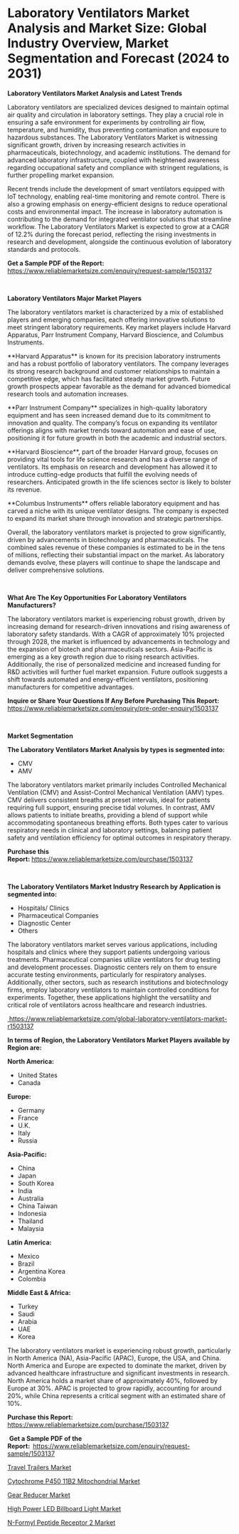 <p><h1>Laboratory Ventilators Market Analysis and Market Size: Global Industry Overview, Market Segmentation and Forecast (2024 to 2031)</h1></p><p><strong>Laboratory Ventilators Market Analysis and Latest Trends</strong></p>
<p><p>Laboratory ventilators are specialized devices designed to maintain optimal air quality and circulation in laboratory settings. They play a crucial role in ensuring a safe environment for experiments by controlling air flow, temperature, and humidity, thus preventing contamination and exposure to hazardous substances. The Laboratory Ventilators Market is witnessing significant growth, driven by increasing research activities in pharmaceuticals, biotechnology, and academic institutions. The demand for advanced laboratory infrastructure, coupled with heightened awareness regarding occupational safety and compliance with stringent regulations, is further propelling market expansion.</p><p>Recent trends include the development of smart ventilators equipped with IoT technology, enabling real-time monitoring and remote control. There is also a growing emphasis on energy-efficient designs to reduce operational costs and environmental impact. The increase in laboratory automation is contributing to the demand for integrated ventilator solutions that streamline workflow. The Laboratory Ventilators Market is expected to grow at a CAGR of 12.2% during the forecast period, reflecting the rising investments in research and development, alongside the continuous evolution of laboratory standards and protocols.</p></p>
<p><strong>Get a Sample PDF of the Report:&nbsp;</strong> <a href="https://www.reliablemarketsize.com/enquiry/request-sample/1503137?utm_campaign=1173&utm_medium=2&utm_source=Github&utm_content=ia&utm_term=27092024&utm_id=laboratory-ventilators">https://www.reliablemarketsize.com/enquiry/request-sample/1503137</a></p>
<p>&nbsp;</p>
<p><strong>Laboratory Ventilators Major Market Players</strong></p>
<p><p>The laboratory ventilators market is characterized by a mix of established players and emerging companies, each offering innovative solutions to meet stringent laboratory requirements. Key market players include Harvard Apparatus, Parr Instrument Company, Harvard Bioscience, and Columbus Instruments.</p><p>**Harvard Apparatus** is known for its precision laboratory instruments and has a robust portfolio of laboratory ventilators. The company leverages its strong research background and customer relationships to maintain a competitive edge, which has facilitated steady market growth. Future growth prospects appear favorable as the demand for advanced biomedical research tools and automation increases.</p><p>**Parr Instrument Company** specializes in high-quality laboratory equipment and has seen increased demand due to its commitment to innovation and quality. The company’s focus on expanding its ventilator offerings aligns with market trends toward automation and ease of use, positioning it for future growth in both the academic and industrial sectors.</p><p>**Harvard Bioscience**, part of the broader Harvard group, focuses on providing vital tools for life science research and has a diverse range of ventilators. Its emphasis on research and development has allowed it to introduce cutting-edge products that fulfill the evolving needs of researchers. Anticipated growth in the life sciences sector is likely to bolster its revenue.</p><p>**Columbus Instruments** offers reliable laboratory equipment and has carved a niche with its unique ventilator designs. The company is expected to expand its market share through innovation and strategic partnerships.</p><p>Overall, the laboratory ventilators market is projected to grow significantly, driven by advancements in biotechnology and pharmaceuticals. The combined sales revenue of these companies is estimated to be in the tens of millions, reflecting their substantial impact on the market. As laboratory demands evolve, these players will continue to shape the landscape and deliver comprehensive solutions.</p></p>
<p>&nbsp;</p>
<p><strong>What Are The Key Opportunities For Laboratory Ventilators Manufacturers?</strong></p>
<p><p>The laboratory ventilators market is experiencing robust growth, driven by increasing demand for research-driven innovations and rising awareness of laboratory safety standards. With a CAGR of approximately 10% projected through 2028, the market is influenced by advancements in technology and the expansion of biotech and pharmaceuticals sectors. Asia-Pacific is emerging as a key growth region due to rising research activities. Additionally, the rise of personalized medicine and increased funding for R&D activities will further fuel market expansion. Future outlook suggests a shift towards automated and energy-efficient ventilators, positioning manufacturers for competitive advantages.</p></p>
<p><strong>Inquire or Share Your Questions If Any Before Purchasing This Report:</strong> <a href="https://www.reliablemarketsize.com/enquiry/pre-order-enquiry/1503137?utm_campaign=1173&utm_medium=2&utm_source=Github&utm_content=ia&utm_term=27092024&utm_id=laboratory-ventilators">https://www.reliablemarketsize.com/enquiry/pre-order-enquiry/1503137</a></p>
<p>&nbsp;</p>
<p><strong>Market Segmentation</strong></p>
<p><strong>The Laboratory Ventilators Market Analysis by types is segmented into:</strong></p>
<p><ul><li>CMV</li><li>AMV</li></ul></p>
<p><p>The laboratory ventilators market primarily includes Controlled Mechanical Ventilation (CMV) and Assist-Control Mechanical Ventilation (AMV) types. CMV delivers consistent breaths at preset intervals, ideal for patients requiring full support, ensuring precise tidal volumes. In contrast, AMV allows patients to initiate breaths, providing a blend of support while accommodating spontaneous breathing efforts. Both types cater to various respiratory needs in clinical and laboratory settings, balancing patient safety and ventilation efficiency for optimal outcomes in respiratory therapy.</p></p>
<p><strong>Purchase this Report:&nbsp;</strong><a href="https://www.reliablemarketsize.com/purchase/1503137?utm_campaign=1173&utm_medium=2&utm_source=Github&utm_content=ia&utm_term=27092024&utm_id=laboratory-ventilators">https://www.reliablemarketsize.com/purchase/1503137</a></p>
<p>&nbsp;</p>
<p><strong>The Laboratory Ventilators Market Industry Research by Application is segmented into:</strong></p>
<p><ul><li>Hospitals/ Clinics</li><li>Pharmaceutical Companies</li><li>Diagnostic Center</li><li>Others</li></ul></p>
<p><p>The laboratory ventilators market serves various applications, including hospitals and clinics where they support patients undergoing various treatments. Pharmaceutical companies utilize ventilators for drug testing and development processes. Diagnostic centers rely on them to ensure accurate testing environments, particularly for respiratory analyses. Additionally, other sectors, such as research institutions and biotechnology firms, employ laboratory ventilators to maintain controlled conditions for experiments. Together, these applications highlight the versatility and critical role of ventilators across healthcare and research industries.</p></p>
<p><a href="https://www.reliablemarketsize.com/global-laboratory-ventilators-market-r1503137?utm_campaign=1173&utm_medium=2&utm_source=Github&utm_content=ia&utm_term=27092024&utm_id=laboratory-ventilators">&nbsp;https://www.reliablemarketsize.com/global-laboratory-ventilators-market-r1503137</a></p>
<p><strong>In terms of Region, the Laboratory Ventilators Market Players available by Region are:</strong></p>
<p>
    <p> <strong> North America: </strong>
        <ul>
            <li>United States</li>
            <li>Canada</li>
        </ul>
        </p> 
    <p> <strong> Europe: </strong>
        <ul>
            <li>Germany</li>
            <li>France</li>
            <li>U.K.</li>
            <li>Italy</li>
            <li>Russia</li>
        </ul>
        </p> 
    <p> <strong> Asia-Pacific: </strong>
        <ul>
            <li>China</li>
            <li>Japan</li>
            <li>South Korea</li>
            <li>India</li>
            <li>Australia</li>
            <li>China Taiwan</li>
            <li>Indonesia</li>
            <li>Thailand</li>
            <li>Malaysia</li>
        </ul>
        </p> 
    <p> <strong> Latin America: </strong>
        <ul>
            <li>Mexico</li>
            <li>Brazil</li>
            <li>Argentina Korea</li>
            <li>Colombia</li>
        </ul>
        </p> 
    <p> <strong> Middle East & Africa: </strong>
        <ul>
            <li>Turkey</li>
            <li>Saudi</li>
            <li>Arabia</li>
            <li>UAE</li>
            <li>Korea</li>
        </ul>
    </p>
    </p>
<p><p>The laboratory ventilators market is experiencing robust growth, particularly in North America (NA), Asia-Pacific (APAC), Europe, the USA, and China. North America and Europe are expected to dominate the market, driven by advanced healthcare infrastructure and significant investments in research. North America holds a market share of approximately 40%, followed by Europe at 30%. APAC is projected to grow rapidly, accounting for around 20%, while China represents a critical segment with an estimated share of 10%.</p></p>
<p><strong>Purchase this Report: </strong><a href="https://www.reliablemarketsize.com/purchase/1503137?utm_campaign=1173&utm_medium=2&utm_source=Github&utm_content=ia&utm_term=27092024&utm_id=laboratory-ventilators">https://www.reliablemarketsize.com/purchase/1503137</a></p>
<p>&nbsp;<strong>Get a Sample PDF of the Report:&nbsp;&nbsp;</strong><a href="https://www.reliablemarketsize.com/enquiry/request-sample/1503137?utm_campaign=1173&utm_medium=2&utm_source=Github&utm_content=ia&utm_term=27092024&utm_id=laboratory-ventilators">https://www.reliablemarketsize.com/enquiry/request-sample/1503137</a></p>
<p><strong></strong></p>
<p><p><a href="https://www.linkedin.com/pulse/travel-trailers-market-size-share-analysis-growth-trends-6hgyf?utm_campaign=1173&utm_medium=2&utm_source=Github&utm_content=ia&utm_term=27092024&utm_id=laboratory-ventilators">Travel Trailers Market</a></p><p><a href="https://github.com/avice8be4ca/Market-Research-Report-List-1/blob/main/cytochrome-p450-11b2-mitochondrial-market.md?utm_campaign=1173&utm_medium=2&utm_source=Github&utm_content=ia&utm_term=27092024&utm_id=laboratory-ventilators">Cytochrome P450 11B2 Mitochondrial Market</a></p><p><a href="https://www.linkedin.com/pulse/how-regional-global-trends-shaping-gear-reducer-market-year-vbx0f?utm_campaign=1173&utm_medium=2&utm_source=Github&utm_content=ia&utm_term=27092024&utm_id=laboratory-ventilators">Gear Reducer Market</a></p><p><a href="https://issuu.com/reportprime-2/docs/high-power-led-billboard-light-mark_eb848661e0c97c?utm_campaign=1173&utm_medium=2&utm_source=Github&utm_content=ia&utm_term=27092024&utm_id=laboratory-ventilators">High Power LED Billboard Light Market</a></p><p><a href="https://github.com/ElviraDur475/Market-Research-Report-List-1/blob/main/n-formyl-peptide-receptor-2-market.md?utm_campaign=1173&utm_medium=2&utm_source=Github&utm_content=ia&utm_term=27092024&utm_id=laboratory-ventilators">N-Formyl Peptide Receptor 2 Market</a></p></p>